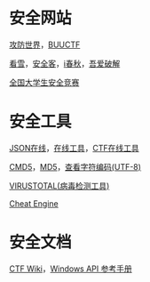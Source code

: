 # 安全网站

[攻防世界](https://adworld.xctf.org.cn/)，[BUUCTF](https://buuoj.cn/)

[看雪](https://bbs.kanxue.com/)，[安全客](https://www.anquanke.com/)，[i春秋](https://www.ichunqiu.com/)，[吾爱破解](https://www.52pojie.cn/)


[全国大学生安全竞赛](http://www.ciscn.cn/)


# 安全工具

[JSON在线](https://www.sojson.com/)，[在线工具](https://tool.lu/)，[CTF在线工具](http://www.hiencode.com/)

[CMD5](https://www.cmd5.com/)，[MD5](https://www.somd5.com/)，[查看字符编码(UTF-8)](http://www.mytju.com/classcode/tools/encode_utf8.asp)

[VIRUSTOTAL(病毒检测工具)](https://www.virustotal.com/)

[Cheat Engine](https://cheatengine.org/)

# 安全文档

[CTF Wiki](https://ctf-wiki.org/)，[Windows API 参考手册](http://www.office-cn.net/t/api/api_content.htm)